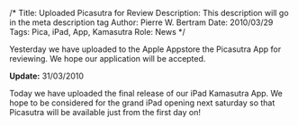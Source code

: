 /*
Title: Uploaded Picasutra for Review
Description: This description will go in the meta description tag
Author: Pierre W. Bertram
Date: 2010/03/29
Tags: Pica, iPad, App, Kamasutra
Role: News
*/

Yesterday we have uploaded to the Apple Appstore the Picasutra App for reviewing. We hope our application will be accepted.

**Update:** 31/03/2010

Today we have uploaded the final release of our iPad Kamasutra App. We hope to be considered for the grand iPad opening next saturday so that Picasutra will be available just from the first day on!


